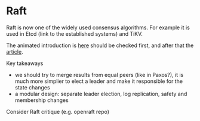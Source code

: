 # Raft

Raft is now one of the widely used consensus algorithms. For example it is used in Etcd (link to the established systems) and TiKV.

The animated introduction is [here](http://thesecretlivesofdata.com/raft/) should be checked first, and after that the [article](https://raft.github.io/raft.pdf).

Key takeaways
* we should try to merge results from equal peers (like in Paxos?), it is much more simplier to elect a leader and make it responsible for the state changes
* a modular design: separate leader election, log replication, safety and membership changes

Consider Raft critique (e.g. openraft repo)